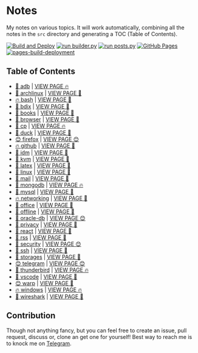 # Notes

My notes on various topics. It will work automatically, combining all the notes in the `src` directory and generating a TOC (Table of Contents).

[![Build and Deploy](https://github.com/SharafatKarim/notes/actions/workflows/action.yml/badge.svg)](https://github.com/SharafatKarim/notes/actions/workflows/action.yml)
[![run builder.py](https://github.com/SharafatKarim/notes/actions/workflows/action.yml/badge.svg)](https://github.com/SharafatKarim/notes/actions/workflows/action.yml)
[![run posts.py](https://github.com/SharafatKarim/notes/actions/workflows/posts.yml/badge.svg)](https://github.com/SharafatKarim/notes/actions/workflows/posts.yml)
[![GitHub Pages](https://github.com/SharafatKarim/notes/actions/workflows/gh-pages.yml/badge.svg)](https://github.com/SharafatKarim/notes/actions/workflows/gh-pages.yml)
[![pages-build-deployment](https://github.com/SharafatKarim/notes/actions/workflows/pages/pages-build-deployment/badge.svg)](https://github.com/SharafatKarim/notes/actions/workflows/pages/pages-build-deployment)


## Table of Contents

- [🎉 adb](src/adb.md) | <a href='https://sharafat.is-a.dev/notes/adb' target='_blank'>VIEW PAGE 🔥</a>
- [🚀 archlinux](src/archlinux.md) | <a href='https://sharafat.is-a.dev/notes/archlinux' target='_blank'>VIEW PAGE 🍕</a>
- [🔥 bash](src/bash.md) | <a href='https://sharafat.is-a.dev/notes/bash' target='_blank'>VIEW PAGE 🍕</a>
- [🌈 bdix](src/bdix.md) | <a href='https://sharafat.is-a.dev/notes/bdix' target='_blank'>VIEW PAGE 🍕</a>
- [👾 books](src/books.md) | <a href='https://sharafat.is-a.dev/notes/books' target='_blank'>VIEW PAGE 🎸</a>
- [🚀 browser](src/browser.md) | <a href='https://sharafat.is-a.dev/notes/browser' target='_blank'>VIEW PAGE 🎸</a>
- [🌈 cp](src/cp.md) | <a href='https://sharafat.is-a.dev/notes/cp' target='_blank'>VIEW PAGE 🔥</a>
- [🚀 duck](src/duck.md) | <a href='https://sharafat.is-a.dev/notes/duck' target='_blank'>VIEW PAGE 🚀</a>
- [😊 firefox](src/firefox.md) | <a href='https://sharafat.is-a.dev/notes/firefox' target='_blank'>VIEW PAGE 😊</a>
- [🔥 github](src/github.md) | <a href='https://sharafat.is-a.dev/notes/github' target='_blank'>VIEW PAGE 🤖</a>
- [🌟 idm](src/idm.md) | <a href='https://sharafat.is-a.dev/notes/idm' target='_blank'>VIEW PAGE 👾</a>
- [👾 kvm](src/kvm.md) | <a href='https://sharafat.is-a.dev/notes/kvm' target='_blank'>VIEW PAGE 👾</a>
- [🚀 latex](src/latex.md) | <a href='https://sharafat.is-a.dev/notes/latex' target='_blank'>VIEW PAGE 🍕</a>
- [👾 linux](src/linux.md) | <a href='https://sharafat.is-a.dev/notes/linux' target='_blank'>VIEW PAGE 🚀</a>
- [🎉 mail](src/mail.md) | <a href='https://sharafat.is-a.dev/notes/mail' target='_blank'>VIEW PAGE 🍕</a>
- [🎸 mongodb](src/mongodb.md) | <a href='https://sharafat.is-a.dev/notes/mongodb' target='_blank'>VIEW PAGE 🔥</a>
- [🌟 mysql](src/mysql.md) | <a href='https://sharafat.is-a.dev/notes/mysql' target='_blank'>VIEW PAGE 🍕</a>
- [🔥 networking](src/networking.md) | <a href='https://sharafat.is-a.dev/notes/networking' target='_blank'>VIEW PAGE 👾</a>
- [🤖 office](src/office.md) | <a href='https://sharafat.is-a.dev/notes/office' target='_blank'>VIEW PAGE 🤖</a>
- [🍕 offline](src/offline.md) | <a href='https://sharafat.is-a.dev/notes/offline' target='_blank'>VIEW PAGE 🎸</a>
- [🍕 oracle-db](src/oracle-db.md) | <a href='https://sharafat.is-a.dev/notes/oracle-db' target='_blank'>VIEW PAGE 😊</a>
- [🎉 privacy](src/privacy.md) | <a href='https://sharafat.is-a.dev/notes/privacy' target='_blank'>VIEW PAGE 🤖</a>
- [🎸 react](src/react.md) | <a href='https://sharafat.is-a.dev/notes/react' target='_blank'>VIEW PAGE 🎉</a>
- [🍕 rss](src/rss.md) | <a href='https://sharafat.is-a.dev/notes/rss' target='_blank'>VIEW PAGE 🌟</a>
- [👾 security](src/security.md) | <a href='https://sharafat.is-a.dev/notes/security' target='_blank'>VIEW PAGE 😊</a>
- [👾 ssh](src/ssh.md) | <a href='https://sharafat.is-a.dev/notes/ssh' target='_blank'>VIEW PAGE 🍕</a>
- [🌈 storages](src/storages.md) | <a href='https://sharafat.is-a.dev/notes/storages' target='_blank'>VIEW PAGE 👾</a>
- [😊 telegram](src/telegram.md) | <a href='https://sharafat.is-a.dev/notes/telegram' target='_blank'>VIEW PAGE 😊</a>
- [🎉 thunderbird](src/thunderbird.md) | <a href='https://sharafat.is-a.dev/notes/thunderbird' target='_blank'>VIEW PAGE 🔥</a>
- [🎸 vscode](src/vscode.md) | <a href='https://sharafat.is-a.dev/notes/vscode' target='_blank'>VIEW PAGE 🚀</a>
- [😊 warp](src/warp.md) | <a href='https://sharafat.is-a.dev/notes/warp' target='_blank'>VIEW PAGE 🍕</a>
- [🔥 windows](src/windows.md) | <a href='https://sharafat.is-a.dev/notes/windows' target='_blank'>VIEW PAGE 🔥</a>
- [🎸 wireshark](src/wireshark.md) | <a href='https://sharafat.is-a.dev/notes/wireshark' target='_blank'>VIEW PAGE 🍕</a>

## Contribution

Though not anything fancy, but you can feel free to create an issue, pull request, discuss or, clone an get one for yourself!
Best way to reach me is to knock me on [Telegram](https://t.me/SharafatKarim).

